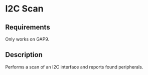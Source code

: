 # I2C Scan

## Requirements

Only works on GAP9.


## Description

Performs a scan of an I2C interface and reports found peripherals.
